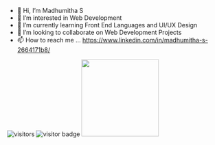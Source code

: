 - 👋 Hi, I’m Madhumitha S
- 👀 I’m interested in Web Development
- 🌱 I’m currently learning Front End Languages and UI/UX Design
- 💞️ I’m looking to collaborate on Web Development Projects
- 📫 How to reach me ... https://www.linkedin.com/in/madhumitha-s-2664171b8/

<!---
Madhumitha03S/Madhumitha03S is a ✨ special ✨ repository because its `README.md` (this file) appears on your GitHub profile.
You can click the Preview link to take a look at your changes.
--->

<!--${your.username}.${your.repo.id}-->
![visitors](https://visitor-badge.glitch.me/badge?page_id=page.id)
![visitor badge](https://visitor-badge.glitch.me/badge?page_id=jwenjian.visitor-badge&left_color=red&right_color=green) 
<img height="180em" src="https://github-readme-stats.vercel.app/api?username=Madhumitha03S&show_icons=true&hide_border=true&&count_private=true&include_all_commits=true" />
